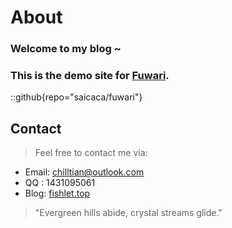 # About
###  Welcome to my blog ~

### This is the demo site for [Fuwari](https://github.com/saicaca/fuwari).

::github{repo="saicaca/fuwari"}

## Contact
> Feel free to contact me via:
- Email: chilltian@outlook.com
- QQ : 1431095061
- Blog:  [fishlet.top](https://fishlet.top/)

>  "Evergreen hills abide, crystal streams glide."